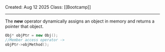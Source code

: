 Created: Aug 12 2025
Class: [[Bootcamp]] 
- - -
The **new** operator dynamically assigns an object in memory and returns a pointer that object.
```cpp
Obj* objPtr = new Obj();
//Member access operator ->
objPtr->objMethod();
```

